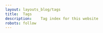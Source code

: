 ```yaml
---
layout: layouts_blog/tags
title:	Tags
description:	Tag index for this website
robots:	follow
---
```

